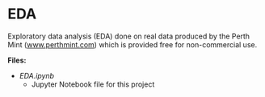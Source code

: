 # EDA  

Exploratory data analysis (EDA) done on real data produced by the Perth Mint (www.perthmint.com) which is provided free for non-commercial use.  

**Files:**  
- *EDA.ipynb*  
  - Jupyter Notebook file for this project  
